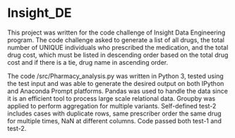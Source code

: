 # Insight_DE
This project was written for the code challenge of Insight Data Engineering program. The code challenge asked to generate a list of 
all drugs, the total number of UNIQUE individuals who prescribed the medication, and the total drug cost, which must be listed in 
descending order based on the total drug cost and if there is a tie, drug name in ascending order. 

The code /src/Pharmacy_analysis.py was written in Python 3, tested using the test input and was able to generate the desired output on both 
IPython and Anaconda Prompt platforms. Pandas was used to handle the data since it is an efficient tool to process large scale relational data.
Groupby was applied to perform aggregation for multiple variants. Self-defined test-2 includes cases with duplicate rows, same prescriber order the same drug for multiple times, NaN at different columns. Code passed both test-1 and test-2.
